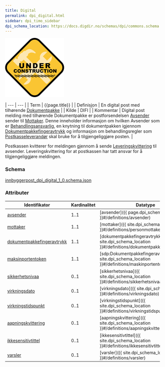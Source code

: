```yaml
---
title: Digital
permalink: dpi_digital.html
sidebar: dpi_timo_sidebar
dpi_schema_location: https://docs.digdir.no/schemas/dpi/commons.schema.json
---
```


![](/images/dpi/underarbeide.png)

| --- | --- |
| Term  | {{page.title}} |
| Definisjon | En digital post med tilhørende [Dokumentpakke](dpi_dokumentpakke_index.html) |
| Kilde | DIFI |
| Kommentar  | Digital post melding med tilhørende Dokumentpakke er postforsendelsen [Avsender](../begrep/Avsender.md) sender til [Mottaker](../begrep/Mottaker.md). Denne inneholder informasjon om hvilken Avsender som er [Behandlingsansvarlig](../forretningslag/Aktorer.md), en knytning til dokumentpakken igjennom [Dokumentpakkefingeravtrykk](../begrep/Dokumentpakkefingeravtrykk.md)  og informasjon om behandlingsregler som [Postkasseleverandør](../forretningslag/Aktorer.md) skal bruke for å tilgjengeliggjøre posten. |

Postkassen kvitterer for meldingen gjennom å sende [Leveringskvittering](dpi_leveringskvittering.html) til avsender. Leveringskvittering for at postkassen har tatt ansvar for å tilgjengeliggjøre meldingen.

### Schema
[innbyggerpost_dpi_digital_1_0.schema.json](schemas/dpi/innbyggerpost_dpi_digital_1_0.schema.json)

### Attributer

| Identifikator | Kardinalitet | Datatype |
| --- | --- | --- |
| [avsender](sdp_avsender.html) | 1..1 | [avsender]({{ page.dpi_schema_location }}#/definitions/avsender) |
| [mottaker](2sdp_mottaker.html) | 1..1 | [mottaker]({{ site.dpi_schema_location }}#/definitions/personmottaker) |
| [dokumentpakkefingeravtrykk](../begrep/Dokumentpakkefingeravtrykk.md) | 1..1 | [dokumentpakkefingeravtrykk]({{ site.dpi_schema_location }}#/definitions/dokumentpakkefingeravtrykk) |
| [maksinportentoken](dpi_maskinportentoken.html) | 1..1 | [sdp:Dokumentpakkefingeravtrykk]({{ site.dpi_schema_location }}#/definitions/maskinportentoken) |
| [sikkerhetsnivaa](sikkerhetsnivaa.html) | 0..1 | [sikkerhetsnivaa]({{ site.dpi_schema_location }}#/definitions/sikkerhetsnivaa) |
| [virkningsdato](virkningsdato.html) | 0..1 | [virkningsdato]({{ site.dpi_schema_location }}#/definitions/virkningsdato) |
| [virkningstidspunkt](virkningstidspunkt.html) | 0..1 | [virkningstidspunkt]({{ site.dpi_schema_location }}#/definitions/virkningstidspunkt) |
| [aapningskvittering](aapningskvittering.html) | 0..1 | [aapningskvittering]({{ site.dpi_schema_location }}#/definitions/aapningskvittering) |
| [ikkesensitivtittel](ikkesensitivtittel.html) | 0..1 | [ikkesensitivtittel]({{ site.dpi_schema_location }}#/definitions/ikkesensitivtittel) |
| [varsler](sdp_varsler.html) | 0..1 | [varsler]({{ site.dpi_schema_location }}#/definitions/varsler) |
